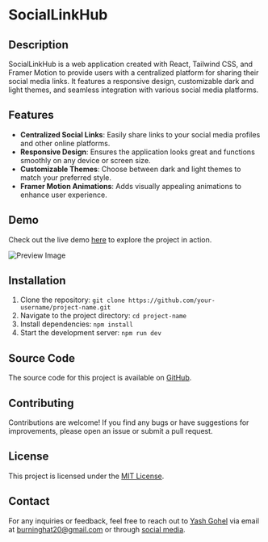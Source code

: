 # SocialLinkHub 

## Description

SocialLinkHub is a web application created with React, Tailwind CSS, and Framer Motion to provide users with a centralized platform for sharing their social media links. It features a responsive design, customizable dark and light themes, and seamless integration with various social media platforms.

## Features

- **Centralized Social Links**: Easily share links to your social media profiles and other online platforms.
- **Responsive Design**: Ensures the application looks great and functions smoothly on any device or screen size.
- **Customizable Themes**: Choose between dark and light themes to match your preferred style.
- **Framer Motion Animations**: Adds visually appealing animations to enhance user experience.

## Demo

Check out the live demo [here](https://social-links.burninghat.tech) to explore the project in action.

![Preview Image](https://i.ibb.co/LSxbQgX/Connect-with-me-on-all-platforms-Visit-my-social-links-page-now.png)

## Installation

1. Clone the repository: `git clone https://github.com/your-username/project-name.git`
2. Navigate to the project directory: `cd project-name`
3. Install dependencies: `npm install`
4. Start the development server: `npm run dev`

## Source Code

The source code for this project is available on [GitHub](https://github.com/BurningHat20/Social-Links/).

## Contributing

Contributions are welcome! If you find any bugs or have suggestions for improvements, please open an issue or submit a pull request.

## License

This project is licensed under the [MIT License](link_to_license).

## Contact

For any inquiries or feedback, feel free to reach out to [Yash Gohel](burninghat.tech) via email at [burninghat20@gmail.com](mailto:burninghat20@gmail.com) or through [social media](https://social-links.burninghat.tech).
